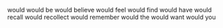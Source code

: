 would
would be
would believe
would feel
would find
would have
would recall
would recollect
would remember
would the
would want
would you
